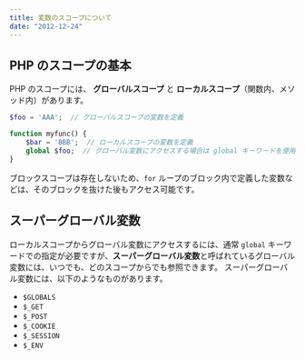 ```yaml
---
title: 変数のスコープについて
date: "2012-12-24"
---
```


PHP のスコープの基本
----

PHP のスコープには、 **グローバルスコープ** と **ローカルスコープ**（関数内、メソッド内）があります。

~~~ php
$foo = 'AAA';  // グローバルスコープの変数を定義

function myfunc() {
    $bar = 'BBB';  // ローカルスコープの変数を定義
    global $foo;  // グローバル変数にアクセスする場合は global キーワードを使用する
}
~~~

ブロックスコープは存在しないため、`for` ループのブロック内で定義した変数などは、そのブロックを抜けた後もアクセス可能です。


スーパーグローバル変数
----

ローカルスコープからグローバル変数にアクセスするには、通常 `global` キーワードでの指定が必要ですが、**スーパーグローバル変数**と呼ばれているグローバル変数には、いつでも、どのスコープからでも参照できます。
スーパーグローバル変数には、以下のようなものがあります。

* `$GLOBALS`
* `$_GET`
* `$_POST`
* `$_COOKIE`
* `$_SESSION`
* `$_ENV`

